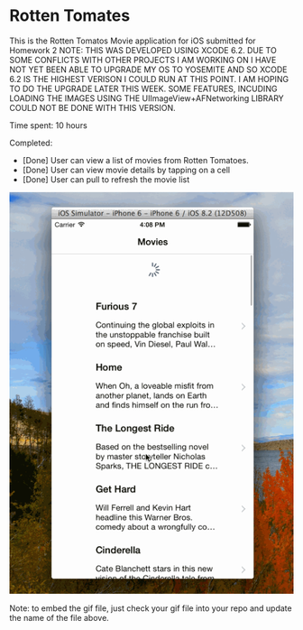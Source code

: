 # Rotten Tomates

This is the Rotten Tomatos Movie application for iOS submitted for Homework 2
NOTE: THIS WAS DEVELOPED USING XCODE 6.2. DUE TO SOME CONFLICTS WITH OTHER PROJECTS I AM WORKING ON I HAVE NOT YET BEEN ABLE TO UPGRADE MY OS TO YOSEMITE AND SO XCODE 6.2 IS THE HIGHEST VERISON I COULD RUN AT THIS POINT. I AM HOPING TO DO THE UPGRADE LATER THIS WEEK. SOME FEATURES, INCUDING LOADING THE IMAGES USING THE UIImageView+AFNetworking LIBRARY COULD NOT BE DONE WITH THIS VERSION.

Time spent: 10 hours

Completed:

* [Done] User can view a list of movies from Rotten Tomatoes. 
* [Done] User can view movie details by tapping on a cell
* [Done] User can pull to refresh the movie list

![Video Walkthrough](Demo.gif)

Note: to embed the gif file, just check your gif file into your repo and update the name of the file above.
